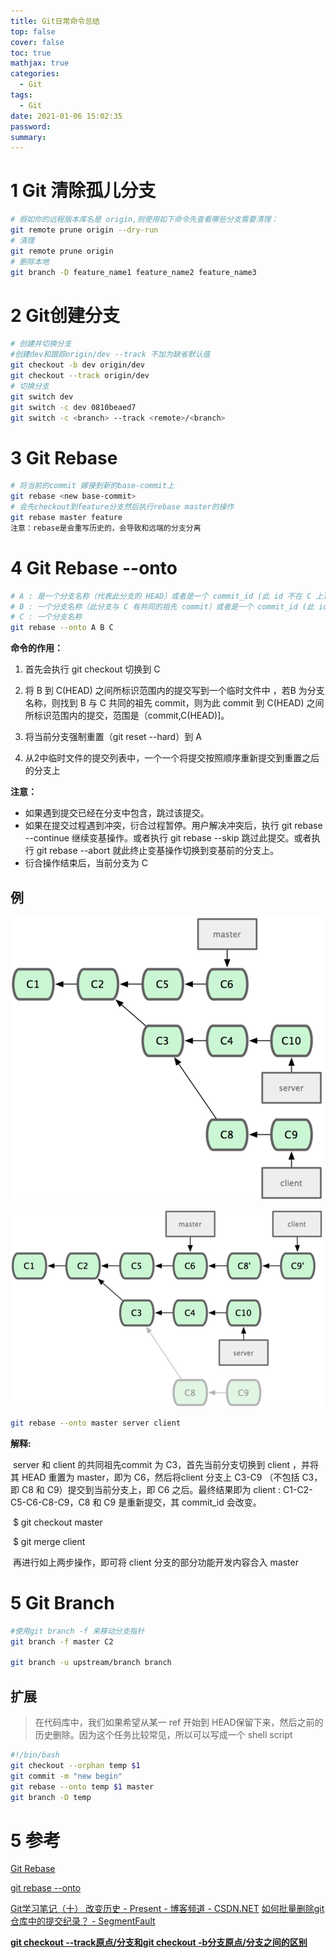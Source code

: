 ```yaml
---
title: Git日常命令总结
top: false
cover: false
toc: true
mathjax: true
categories:
  - Git
tags:
  - Git
date: 2021-01-06 15:02:35
password:
summary:
---
```


# 1 Git 清除孤儿分支

```bash
# 假如你的远程版本库名是 origin,则使用如下命令先查看哪些分支需要清理：
git remote prune origin --dry-run
# 清理
git remote prune origin
# 删除本地
git branch -D feature_name1 feature_name2 feature_name3
```

# 2 Git创建分支

```bash
# 创建并切换分支
#创建dev和跟踪origin/dev --track 不加为缺省默认值
git checkout -b dev origin/dev
git checkout --track origin/dev
# 切换分支
git switch dev
git switch -c dev 0810beaed7
git switch -c <branch> --track <remote>/<branch>
```

# 3 Git Rebase 

```bash
# 将当前的commit 嫁接到新的base-commit上
git rebase <new base-commit> 
# 会先checkout到feature分支然后执行rebase master的操作
git rebase master feature
注意：rebase是会重写历史的，会导致和远端的分支分离
```

# 4 Git Rebase --onto

```bash
# A : 是一个分支名称（代表此分支的 HEAD）或者是一个 commit_id (此 id 不在 C 上)      
# B : 一个分支名称（此分支与 C 有共同的祖先 commit）或者是一个 commit_id (此 id 在 C 上)     
# C : 一个分支名称
git rebase --onto A B C 
```

**命令的作用：**

1. 首先会执行 git checkout 切换到 C

2.  将 B 到 C(HEAD) 之间所标识范围内的提交写到一个临时文件中 ，若B 为分支名称，则找到 B 与 C 共同的祖先 commit，则为此 commit 到 C(HEAD) 之间所标识范围内的提交，范围是（commit,C(HEAD)]。

3. 将当前分支强制重置（git reset --hard）到 A

4. 从2中临时文件的提交列表中，一个一个将提交按照顺序重新提交到重置之后的分支上

**注意：**

* 如果遇到提交已经在分支中包含，跳过该提交。
* 如果在提交过程遇到冲突，衍合过程暂停。用户解决冲突后，执行 git rebase --continue 继续变基操作。或者执行 git rebase --skip 跳过此提交。或者执行 git rebase --abort 就此终止变基操作切换到变基前的分支上。
* 衍合操作结束后，当前分支为 C

## 例

![原图片](https://raw.githubusercontent.com/lijinzedev/picture/main/img/20210702134539.png)

![执行后](https://raw.githubusercontent.com/lijinzedev/picture/main/img/20210702134615.png)

```bash
git rebase --onto master server client
```

**解释:**

​       server 和 client 的共同祖先commit 为 C3，首先当前分支切换到 client ，并将其 HEAD 重置为 master，即为 C6，然后将client 分支上 C3-C9 （不包括 C3，即 C8 和 C9）提交到当前分支上，即 C6 之后。最终结果即为 client : C1-C2-C5-C6-C8-C9，C8 和 C9 是重新提交，其 commit_id 会改变。

​        $ git checkout master 

​        $ git merge client 

​        再进行如上两步操作，即可将 client 分支的部分功能开发内容合入 master

# 5 Git Branch

```bash
#使用git branch -f 来移动分支指针
git branch -f master C2

git branch -u upstream/branch branch
```



## 扩展

> 在代码库中，我们如果希望从某一 ref 开始到 HEAD保留下来，然后之前的历史删除。因为这个任务比较常见，所以可以写成一个 shell script 

```bash
#!/bin/bash
git checkout --orphan temp $1
git commit -m "new begin"
git rebase --onto temp $1 master
git branch -D temp
```



# 5 参考

[Git Rebase](lixingcong.github.io/2019/12/04/git-rebase/)

[git rebase --onto ](https://www.zhihu.com/question/60279937)

[Git学习笔记（十） 改变历史 - Present - 博客频道 - CSDN.NET](https://link.zhihu.com/?target=http%3A//blog.csdn.net/agul_/article/details/7843182)
[如何批量删除git仓库中的提交纪录？ - SegmentFault](https://link.zhihu.com/?target=https%3A//segmentfault.com/q/1010000002564327)

[**git checkout --track原点/分支和git checkout -b分支原点/分支之间的区别**](http://blog.huati365.com/3qmg2N68XeAQNAK)